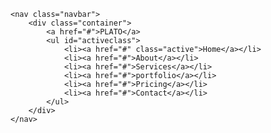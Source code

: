 <!--hero-section-end-->
	<nav class="navbar">
		<div class="container">
			<a href="#">PLATO</a>
			<ul id="activeclass">
				<li><a href="#" class="active">Home</a></li>
				<li><a href="#">About</a></li>
				<li><a href="#">Services</a></li>
				<li><a href="#">portfolio</a></li>
				<li><a href="#">Pricing</a></li>
				<li><a href="#">Contact</a></li>
			</ul>
		</div>
	</nav>
<!--hero-section-end-->



<script>
$(document).ready(function(){
$('nav ul li a').click(function(){
	$('li a').removeClass("active");
	$(this).addClass("active");
});
});
</script>
